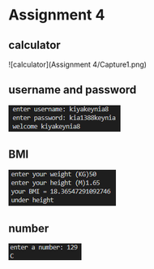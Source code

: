 # Assignment 4

## calculator
![calculator](Assignment 4/Capture1.png)

## username and password
![user input](Capture2.png)

## BMI
![BMI](Capture3.png)

## number
![number](Capture4.png)
